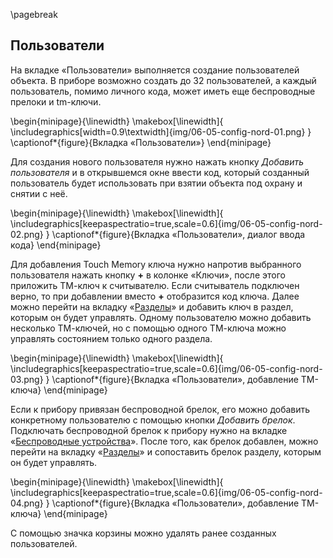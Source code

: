 \pagebreak

## Пользователи

На вкладке «Пользователи» выполняется создание пользователей объекта. В приборе возможно создать до 32 пользователей, а каждый пользователь, помимо личного кода, может иметь еще беспроводные прелоки и tm-ключи.

\begin{minipage}{\linewidth}
	\makebox[\linewidth]{
 		\includegraphics[width=0.9\textwidth]{img/06-05-config-nord-01.png}
 	}
	\captionof*{figure}{Вкладка «Пользователи»}
\end{minipage}



Для создания нового пользователя нужно нажать кнопку _Добавить пользователя_ и в открывшемся окне ввести код, который созданный пользователь будет использовать при взятии объекта под охрану и снятии с неё.

\begin{minipage}{\linewidth}
	\makebox[\linewidth]{
 		\includegraphics[keepaspectratio=true,scale=0.6]{img/06-05-config-nord-02.png}
 	}
	\captionof*{figure}{Вкладка «Пользователи», диалог ввода кода}
\end{minipage}


Для добавления Touch Memory ключа нужно напротив выбранного пользователя нажать кнопку **+** в колонке «Ключи», после этого приложить ТМ-ключ к считывателю. Если считыватель подключен верно, то при добавлении вместо **+** отобразится код ключа. Далее можно перейти на вкладку «[Разделы](#06-06-config-parts)» и добавить ключ в раздел, которым он будет управлять. Одному пользователю можно добавить несколько ТМ-ключей, но с помощью одного ТМ-ключа можно управлять состоянием только одного раздела.

\begin{minipage}{\linewidth}
	\makebox[\linewidth]{
 		\includegraphics[keepaspectratio=true,scale=0.6]{img/06-05-config-nord-03.png}
 	}
	\captionof*{figure}{Вкладка «Пользователи», добавление TM-ключа}
\end{minipage}


Если к прибору привязан беспроводной брелок, его можно добавить конкретному пользователю с помощью кнопки _Добавить брелок_. Подключать беспроводной брелок к прибору нужно на вкладке «[Беспроводные устройства](#06-04-config-wireless)». После того, как брелок добавлен, можно перейти на вкладку «[Разделы](#06-06-config-parts)» и сопоставить брелок разделу, которым он будет управлять.

\begin{minipage}{\linewidth}
	\makebox[\linewidth]{
 		\includegraphics[keepaspectratio=true,scale=0.6]{img/06-05-config-nord-04.png}
 	}
	\captionof*{figure}{Вкладка «Пользователи», добавление TM-ключа}
\end{minipage}


С помощью значка корзины можно удалять ранее созданных пользователей.